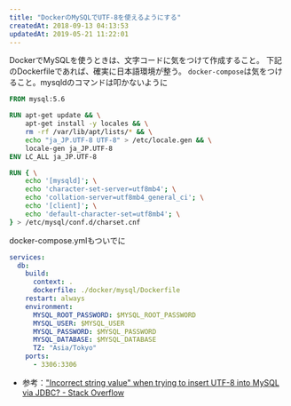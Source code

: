 ```yaml
---
title: "DockerのMySQLでUTF-8を使えるようにする"
createdAt: 2018-09-13 04:13:53
updatedAt: 2019-05-21 11:22:01
---
```


DockerでMySQLを使うときは、文字コードに気をつけて作成すること。
下記のDockerfileであれば、確実に日本語環境が整う。
`docker-compose`は気をつけること。mysqldのコマンドは叩かないように

```Dockerfile
FROM mysql:5.6

RUN apt-get update && \
    apt-get install -y locales && \
    rm -rf /var/lib/apt/lists/* && \
    echo "ja_JP.UTF-8 UTF-8" > /etc/locale.gen && \
    locale-gen ja_JP.UTF-8
ENV LC_ALL ja_JP.UTF-8

RUN { \
    echo '[mysqld]'; \
    echo 'character-set-server=utf8mb4'; \
    echo 'collation-server=utf8mb4_general_ci'; \
    echo '[client]'; \
    echo 'default-character-set=utf8mb4'; \
} > /etc/mysql/conf.d/charset.cnf
```

docker-compose.ymlもついでに

```yaml
services:
  db:
    build:
      context: .
      dockerfile: ./docker/mysql/Dockerfile
    restart: always
    environment:
      MYSQL_ROOT_PASSWORD: $MYSQL_ROOT_PASSWORD
      MYSQL_USER: $MYSQL_USER
      MYSQL_PASSWORD: $MYSQL_PASSWORD
      MYSQL_DATABASE: $MYSQL_DATABASE
      TZ: "Asia/Tokyo"
    ports:
      - 3306:3306
```

* 参考：["Incorrect string value" when trying to insert UTF\-8 into MySQL via JDBC? \- Stack Overflow](https://stackoverflow.com/questions/10957238/incorrect-string-value-when-trying-to-insert-utf-8-into-mysql-via-jdbc)
